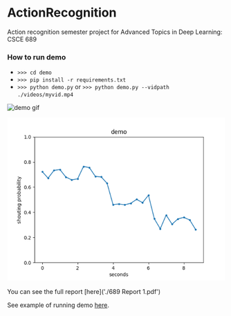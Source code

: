 # ActionRecognition
Action recognition semester project for Advanced Topics in Deep Learning: CSCE 689

### How to run demo

- `>>> cd demo`
- `>>> pip install -r requirements.txt`
- `>>> python demo.py` or `>>> python demo.py --vidpath ./videos/myvid.mp4`

![demo gif](./demo/results/demo.gif)

![demo graph](./demo/results/demo.png)

You can see the full report [here]('./689 Report 1.pdf')

See example of running demo [here](https://youtu.be/Yi-h_lC-KSg).
